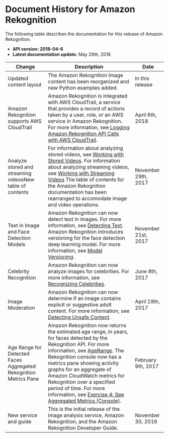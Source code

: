 # Document History for Amazon Rekognition<a name="document-history"></a>

The following table describes the documentation for this release of Amazon Rekognition\.
+ **API version: 2018\-04\-6** 
+ **Latest documentation update:** May 29th, 2018


| Change | Description | Date | 
| --- | --- | --- | 
| Updated content layout | The Amazon Rekognition Image content has been reorganized and new Python examples added\.  | In this release | 
| Amazon Rekognition supports AWS CloudTrail | Amazon Rekognition is integrated with AWS CloudTrail, a service that provides a record of actions taken by a user, role, or an AWS service in Amazon Rekognition\. For more information, see [Logging Amazon Rekognition API Calls with AWS CloudTrail](logging-using-cloudtrail.md)\. | April 6th, 2018 | 
| Analyze stored and streaming videosNew table of contents |  For information about analyzing stored videos, see [Working with Stored Videos](video.md)\. For information about analyzing streaming videos, see [Working with Streaming Videos](streaming-video.md) The table of contents for the Amazon Rekognition documentation has been rearranged to accomodate image and video operations\.   | November 29th, 2017 | 
| Text in Image and Face Detection Models | Amazon Rekognition can now detect text in images\. For more information, see [Detecting Text](text-detection.md)\. Amazon Rekognition introduces versioning for the face detection deep learning model\. For more information, see [Model Versioning](face-detection-model.md)\. | November 21st, 2017 | 
| Celebrity Recognition | Amazon Rekognition can now analyze images for celebrities\. For more information, see [Recognizing Celebrities](celebrities.md)\.  | June 8th, 2017 | 
| Image Moderation | Amazon Rekognition can now determine if an image contains explicit or suggestive adult content\. For more information, see [Detecting Unsafe Content](moderation.md)\.  | April 19th, 2017 | 
| Age Range for Detected Faces Aggregated Rekognition Metrics Pane  |  Amazon Rekognition now returns the estimated age range, in years, for faces detected by the Rekognition API\. For more information, see [AgeRange](API_AgeRange.md)\.  The Rekognition console now has a metrics pane showing activity graphs for an aggregate of Amazon CloudWatch metrics for Rekognition over a specified period of time\. For more information, see [Exercise 4: See Aggregated Metrics \(Console\)](aggregated-metrics.md)\.  | February 9th, 2017 | 
| New service and guide | This is the initial release of the image analysis service, Amazon Rekognition, and the Amazon Rekognition Developer Guide\. | November 30, 2016 | 